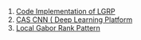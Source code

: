1. [Code Implementation of LGRP](https://github.com/cdac-cvml/LGRP)
2. [CAS CNN ( Deep Learning Platform](https://ieeexplore.ieee.org/document/7965927)
3. [Local Gabor Rank Pattern](https://www.researchgate.net/publication/291336089_Local_Gabor_Rank_Pattern_LGRP_A_Novel_Descriptor_for_Face_Representation_and_Recognition_Code_for_LGRP_available_httpsgithubcomcdac-cvmlLGRP)

